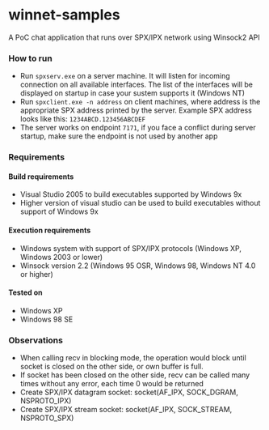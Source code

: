 # winnet-samples
A PoC chat application that runs over SPX/IPX network using Winsock2 API

### How to run
* Run `spxserv.exe` on a server machine. It will listen for incoming
connection on all available interfaces. The list of the interfaces
will be displayed on startup in case your sustem supports it (Windows NT)
* Run `spxclient.exe -n address` on client machines, where address is
the appropriate SPX address printed by the server. Example SPX address
looks like this: `1234ABCD.123456ABCDEF`
* The server works on endpoint `7171`, if you face a conflict
during server startup, make sure the endpoint is not used by another app

### Requirements

#### Build requirements

* Visual Studio 2005 to build executables supported by Windows 9x
* Higher version of visual studio can be used to build executables
without support of Windows 9x


#### Execution requirements
* Windows system with support of SPX/IPX protocols (Windows XP, Windows 2003 or lower)
* Winsock version 2.2 (Windows 95 OSR, Windows 98, Windows NT 4.0 or higher)

#### Tested on
* Windows XP
* Windows 98 SE

### Observations

* When calling recv in blocking mode, the operation would block
until socket is closed on the other side, or own buffer is full.
* If socket has been closed on the other side, recv can be called
many times without any error, each time 0 would be returned
* Create SPX/IPX datagram socket: socket(AF_IPX, SOCK_DGRAM, NSPROTO_IPX)
* Create SPX/IPX stream socket: socket(AF_IPX, SOCK_STREAM, NSPROTO_SPX)
